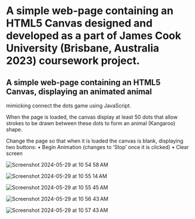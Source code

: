 # A simple web-page containing an HTML5 Canvas designed and developed as a part of James Cook University (Brisbane, Australia 2023) coursework project.
##  A simple web-page containing an HTML5 Canvas, displaying an animated animal
mimicking connect the dots game using JavaScript.

When the page is loaded, the canvas display at least 50 dots that allow strokes to be drawn between these
dots to form an animal (Kangaroo) shape.

Change the page so that when it is loaded the canvas is blank, displaying two buttons:
• Begin Animation (changes to ‘Stop’ once it is clicked)
• Clear screen

![Screenshot 2024-05-29 at 10 54 58 AM](https://github.com/zangpodawa/HTML5-Canvas-Animation/assets/32727869/451cb04b-3936-4ad0-850e-52c056c9d9f0)

![Screenshot 2024-05-29 at 10 55 14 AM](https://github.com/zangpodawa/HTML5-Canvas-Animation/assets/32727869/c72a278f-c403-45d7-898b-bfafc3451224)

![Screenshot 2024-05-29 at 10 55 45 AM](https://github.com/zangpodawa/HTML5-Canvas-Animation/assets/32727869/7c3a9fba-aac1-4894-8e6a-ec533733173b)

![Screenshot 2024-05-29 at 10 56 43 AM](https://github.com/zangpodawa/HTML5-Canvas-Animation/assets/32727869/3449b05e-1a2f-4ddc-9c38-be091530d947)

![Screenshot 2024-05-29 at 10 57 43 AM](https://github.com/zangpodawa/HTML5-Canvas-Animation/assets/32727869/814034e5-f881-423c-87dd-c40afca23bda)
